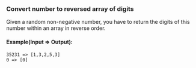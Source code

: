 ### Convert number to reversed array of digits
Given a random non-negative number, you have to return the digits of this number within an array in reverse order.

#### Example(Input => Output):
```
35231 => [1,3,2,5,3]
0 => [0]
```